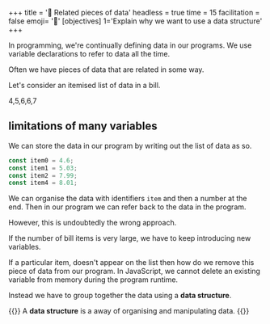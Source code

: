 +++
title = '💾 Related pieces of data'
headless = true
time = 15
facilitation = false
emoji= '🧩'
[objectives]
    1='Explain why we want to use a data structure'
+++

In programming, we're continually defining data in our programs.
We use variable declarations to refer to data all the time.

Often we have pieces of data that are related in some way.

Let's consider an itemised list of data in a bill.

4,5,6,6,7

## limitations of many variables

We can store the data in our program by writing out the list of data as so.

```js
const item0 = 4.6;
const item1 = 5.03;
const item2 = 7.99;
const item4 = 8.01;
```

We can organise the data with identifiers `item` and then a number at the end. Then in our program we can refer back to the data in the program.

However, this is undoubtedly the wrong approach.

If the number of bill items is very large, we have to keep introducing new variables.

If a particular item, doesn't appear on the list then how do we remove this piece of data from our program. In JavaScript, we cannot delete an existing variable from memory during the program runtime.

Instead we have to group together the data using a **data structure**.

{{<note>}}
A **data structure** is a away of organising and manipulating data.
{{</note>}}
